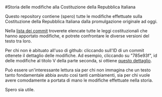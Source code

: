 #Storia delle modifiche alla Costituzione della Repubblica Italiana

Questo repository contiene (spero) tutte le modifiche effettuate sulla Costituzione della Repubblica Italiana dalla promulgazione originale ad oggi.

Nella [lista dei commit](https://github.com/LBreda/costituzione/commits/master) troverete elencate tutte le leggi costituzionali che hanno apportato modifiche, e potrete confrontare le diverse versioni del testo tra loro.

Per chi non è abituato all'uso di github: cliccando sull'ID di un commit ottenete il dettaglio delle modifiche. Ad esempio, cliccando su "785e93f", id delle modifiche al titolo V della parte seconda, si ottiene [questo dettaglio](https://github.com/LBreda/costituzione/commit/785e93f82d705df1eb9e5a72f180e26f1ef2b86c).

Può essere un'interessante lettura sia per chi non immagina che un testo tanto fondamentale abbia avuto così tanti cambiamenti, sia per chi vuole avere comodamente a portata di mano le modifiche effettuate nella storia.

Spero sia utile.